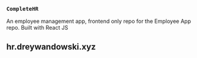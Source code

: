 ### `CompleteHR`

An employee management app, frontend only repo for the Employee App repo. Built with React JS

## hr.dreywandowski.xyz

